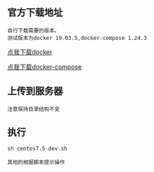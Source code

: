 ## 官方下载地址
    自行下载需要的版本。
    测试版本为docker 19.03.5,docker-compose 1.24.3
    
[点我下载docker](https://download.docker.com/linux/static/stable/x86_64/)

[点我下载docker-compose](https://github.com/docker/compose/releases)
        
## 上传到服务器
    注意保持目录结构不变
## 执行
    sh centos7.5-dev.sh
    
    其他的根据脚本提示操作
